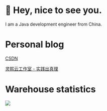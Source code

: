 # 👋 Hey, nice to see you. 
I am a Java development engineer from China.


# Personal blog
[CSDN](https://blog.csdn.net/minkeyto)

[灵熙云工作室 - 实践出真理](https://www.goitman.cn/)


# Warehouse statistics
![](https://github-readme-stats.vercel.app/api?username=wangdaicong)


